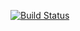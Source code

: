 [![Build Status](https://travis-ci.org/Fajkowsky/exercism.svg?branch=master)](https://travis-ci.org/Fajkowsky/exercism)